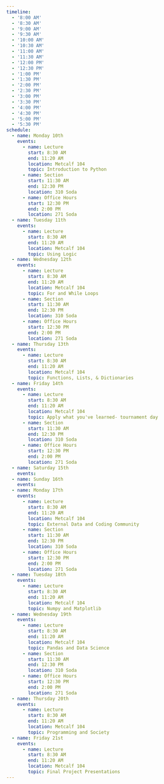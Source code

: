 ```yaml
---
timeline:
  - '8:00 AM'
  - '8:30 AM'
  - '9:00 AM'
  - '9:30 AM'
  - '10:00 AM'
  - '10:30 AM'
  - '11:00 AM'
  - '11:30 AM'
  - '12:00 PM'
  - '12:30 PM'
  - '1:00 PM'
  - '1:30 PM'
  - '2:00 PM'
  - '2:30 PM'
  - '3:00 PM'
  - '3:30 PM'
  - '4:00 PM'
  - '4:30 PM'
  - '5:00 PM'
  - '5:30 PM'
schedule:
  - name: Monday 10th
    events:
      - name: Lecture
        start: 8:30 AM
        end: 11:20 AM
        location: Metcalf 104
        topic: Introduction to Python
      - name: Section
        start: 11:30 AM
        end: 12:30 PM
        location: 310 Soda
      - name: Office Hours
        start: 12:30 PM
        end: 2:00 PM
        location: 271 Soda
  - name: Tuesday 11th
    events:
      - name: Lecture
        start: 8:30 AM
        end: 11:20 AM
        location: Metcalf 104
        topic: Using Logic
  - name: Wednesday 12th
    events:
      - name: Lecture
        start: 8:30 AM
        end: 11:20 AM
        location: Metcalf 104
        topic: For and While Loops
      - name: Section
        start: 11:30 AM
        end: 12:30 PM
        location: 310 Soda
      - name: Office Hours
        start: 12:30 PM
        end: 2:00 PM
        location: 271 Soda
  - name: Thursday 13th
    events:
      - name: Lecture
        start: 8:30 AM
        end: 11:20 AM
        location: Metcalf 104
        topic: Functions, Lists, & Dictionaries
  - name: Friday 14th
    events:
      - name: Lecture
        start: 8:30 AM
        end: 11:20 AM
        location: Metcalf 104
        topic: Apply what you've learned- tournament day
      - name: Section
        start: 11:30 AM
        end: 12:30 PM
        location: 310 Soda
      - name: Office Hours
        start: 12:30 PM
        end: 2:00 PM
        location: 271 Soda
  - name: Saturday 15th
    events:
  - name: Sunday 16th
    events:
  - name: Monday 17th
    events:
      - name: Lecture
        start: 8:30 AM
        end: 11:20 AM
        location: Metcalf 104
        topic: External Data and Coding Community
      - name: Section
        start: 11:30 AM
        end: 12:30 PM
        location: 310 Soda
      - name: Office Hours
        start: 12:30 PM
        end: 2:00 PM
        location: 271 Soda
  - name: Tuesday 18th
    events:
      - name: Lecture
        start: 8:30 AM
        end: 11:20 AM
        location: Metcalf 104
        topic: Numpy and Matplotlib
  - name: Wednesday 19th
    events:
      - name: Lecture
        start: 8:30 AM
        end: 11:20 AM
        location: Metcalf 104
        topic: Pandas and Data Science
      - name: Section
        start: 11:30 AM
        end: 12:30 PM
        location: 310 Soda
      - name: Office Hours
        start: 12:30 PM
        end: 2:00 PM
        location: 271 Soda
  - name: Thursday 20th
    events:
      - name: Lecture
        start: 8:30 AM
        end: 11:20 AM
        location: Metcalf 104
        topic: Programming and Society
  - name: Friday 21st
    events:
      - name: Lecture
        start: 8:30 AM
        end: 11:20 AM
        location: Metcalf 104
        topic: Final Project Presentations
---
```

